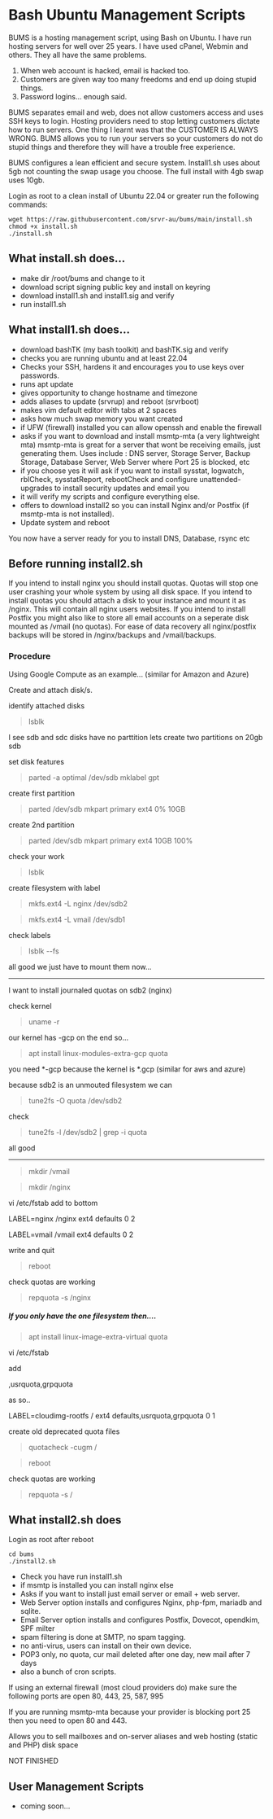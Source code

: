 # Bash Ubuntu Management Scripts

BUMS is a hosting management script, using Bash on Ubuntu.
I have run hosting servers for well over 25 years.
I have used cPanel, Webmin and others. They all have the same problems.
1. When web account is hacked, email is hacked too.
2. Customers are given way too many freedoms and end up doing stupid things.
3. Password logins... enough said.

BUMS separates email and web, does not allow customers access and uses SSH keys to login.
Hosting providers need to stop letting customers dictate how to run servers.
One thing I learnt was that the CUSTOMER IS ALWAYS WRONG.
BUMS allows you to run your servers so your customers do not do stupid things and therefore they will have a trouble free experience.

BUMS configures a lean efficient and secure system.
Install1.sh uses about 5gb not counting the swap usage you choose.
The full install with 4gb swap uses 10gb.

Login as root to a clean install of Ubuntu 22.04 or greater
run the following commands:
```
wget https://raw.githubusercontent.com/srvr-au/bums/main/install.sh
chmod +x install.sh
./install.sh
```

## What install.sh does...
- make dir /root/bums and change to it
- download script signing public key and install on keyring
- download install1.sh and install1.sig and verify
- run install1.sh

## What install1.sh does...
- download bashTK (my bash toolkit) and bashTK.sig and verify
- checks you are running ubuntu and at least 22.04
- Checks your SSH, hardens it and encourages you to use keys over passwords.
- runs apt update
- gives opportunity to change hostname and timezone
- adds aliases to update (srvrup) and reboot (srvrboot)
- makes vim default editor with tabs at 2 spaces
- asks how much swap memory you want created
- if UFW (firewall) installed you can allow openssh and enable the firewall
- asks if you want to download and install msmtp-mta (a very lightweight mta)
msmtp-mta is great for a server that wont be receiving emails, just generating them.
Uses include : DNS server, Storage Server, Backup Storage, Database Server, Web Server where Port 25 is blocked, etc
- if you choose yes it will ask if you want to install sysstat, logwatch, rblCheck, sysstatReport, rebootCheck and configure unattended-upgrades to install security updates and email you
- it will verify my scripts and configure everything else.
- offers to download install2 so you can install Nginx and/or Postfix (if msmtp-mta is not installed).
- Update system and reboot

You now have a server ready for you to install DNS, Database, rsync etc

## Before running install2.sh
If you intend to install nginx you should install quotas. Quotas will stop one user crashing your whole system by using all disk space.
If you intend to install quotas you should attach a disk to your instance and mount it as /nginx. This will contain all nginx users websites. If you intend to install Postfix you might also like to store all email accounts on a seperate disk mounted as /vmail (no quotas). For ease of data recovery all nginx/postfix backups will be stored in /nginx/backups and /vmail/backups.
### Procedure
Using Google Compute as an example... (similar for Amazon and Azure)

Create and attach disk/s.

identify attached disks
> lsblk

I see sdb and sdc disks have no parttition
lets create two partitions on 20gb sdb

set disk features
> parted -a optimal /dev/sdb mklabel gpt

create first partition
> parted /dev/sdb mkpart primary ext4 0% 10GB

create 2nd partition
> parted /dev/sdb mkpart primary ext4 10GB 100%

check your work
> lsblk

create filesystem with label
> mkfs.ext4 -L nginx /dev/sdb2

> mkfs.ext4 -L vmail /dev/sdb1

check labels
> lsblk --fs

all good we just have to mount them now...

***********

I want to install journaled quotas on sdb2 (nginx)

check kernel
> uname -r

our kernel has -gcp on the end so...
> apt install linux-modules-extra-gcp quota

you need *-gcp because the kernel is *.gcp (similar for aws and azure)

because sdb2 is an unmouted filesystem we can
> tune2fs -O quota /dev/sdb2

check
> tune2fs -l /dev/sdb2 | grep -i quota

all good

**************************

> mkdir /vmail

> mkdir /nginx

vi /etc/fstab
add to bottom

LABEL=nginx     /nginx          ext4    defaults        0 2

LABEL=vmail     /vmail          ext4    defaults        0 2

write and quit
>reboot

check quotas are working
> repquota -s /nginx

##### If you only have the one filesystem then....
> apt install linux-image-extra-virtual quota

vi /etc/fstab

add

,usrquota,grpquota

as so..

LABEL=cloudimg-rootfs   /        ext4   defaults,usrquota,grpquota        0 1

create old deprecated quota files
> quotacheck -cugm /

> reboot

check quotas are working
> repquota -s /

## What install2.sh does
Login as root after reboot
```
cd bums
./install2.sh
```

- Check you have run install1.sh
- if msmtp is installed you can install nginx else
- Asks if you want to install just email server or email + web server.
- Web Server option installs and configures Nginx, php-fpm, mariadb and sqlite.
- Email Server option installs and configures Postfix, Dovecot, opendkim, SPF milter
- spam filtering is done at SMTP, no spam tagging.
- no anti-virus, users can install on their own device.
- POP3 only, no quota, cur mail deleted after one day, new mail after 7 days
- also a bunch of cron scripts.

If using an external firewall (most cloud providers do) make sure the following ports are open
80, 443, 25, 587, 995

If you are running msmtp-mta because your provider is blocking port 25 then you need to open 80 and 443.

Allows you to sell mailboxes and on-server aliases
and web hosting (static and PHP) disk space

NOT FINISHED

## User Management Scripts
- coming soon...
